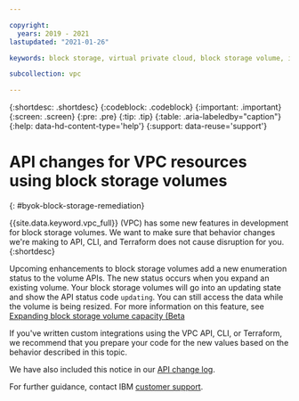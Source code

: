 ```yaml
---

copyright:
  years: 2019 - 2021
lastupdated: "2021-01-26"

keywords: block storage, virtual private cloud, block storage volume, instances, virtual server instance, customer-managed encryption

subcollection: vpc

---
```


{:shortdesc: .shortdesc}
{:codeblock: .codeblock}
{:important: .important}
{:screen: .screen}
{:pre: .pre}
{:tip: .tip}
{:table: .aria-labeledby="caption"}
{:help: data-hd-content-type='help'}
{:support: data-reuse='support'}

# API changes for VPC resources using block storage volumes
{: #byok-block-storage-remediation}

{{site.data.keyword.vpc_full}} (VPC) has some new features in development for block storage volumes. We want to make sure that behavior changes we're making to API, CLI, and Terraform does not cause disruption for you.
{:shortdesc}

Upcoming enhancements to block storage volumes add a new enumeration status to the volume APIs. The new status occurs when you expand an existing volume. Your block storage volumes will go into an updating state and show the API status code `updating`. You can still access the data while the volume is being resized. For more information on this feature, see [Expanding block storage volume capacity (Beta](/docs/vpc?topic=vpc-expanding-block-storage-volumes)

If you've written custom integrations using the VPC API, CLI, or Terraform, we recommend that you prepare your code for the new values based on the behavior described in this topic.

We have also included this notice in our [API change log](/docs/vpc?topic=vpc-api-change-log#upcoming-changes).

For further guidance, contact IBM [customer support](/docs/get-support?topic=get-support-using-avatar).
